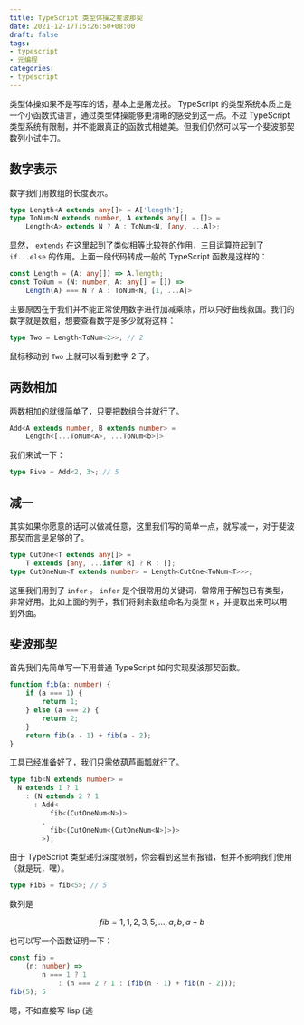 ```yaml
---
title: TypeScript 类型体操之斐波那契
date: 2021-12-17T15:26:50+08:00
draft: false
tags:
- typescript
- 元编程
categories:
- typescript
---
```


类型体操如果不是写库的话，基本上是屠龙技。 TypeScript 的类型系统本质上是一个小函数式语言，通过类型体操能够更清晰的感受到这一点。不过 TypeScript 类型系统有限制，并不能跟真正的函数式相媲美。但我们仍然可以写一个斐波那契数列小试牛刀。

## 数字表示

数字我们用数组的长度表示。

```typescript
type Length<A extends any[]> = A['length'];
type ToNum<N extends number, A extends any[] = []> =
    Length<A> extends N ? A : ToNum<N, [any, ...A]>;
```

显然， `extends` 在这里起到了类似相等比较符的作用，三目运算符起到了 `if...else` 的作用。上面一段代码转成一般的 TypeScript 函数是这样的：

```typescript
const Length = (A: any[]) => A.length;
const ToNum = (N: number, A: any[] = []) =>
    Length(A) === N ? A : ToNum<N, [1, ...A]>
```

主要原因在于我们并不能正常使用数字进行加减乘除，所以只好曲线救国。我们的数字就是数组，想要查看数字是多少就将这样：

```typescript
type Two = Length<ToNum<2>>; // 2
```

鼠标移动到 `Two` 上就可以看到数字 2 了。

## 两数相加

两数相加的就很简单了，只要把数组合并就行了。

```typescript
Add<A extends number, B extends number> = 
    Length<[...ToNum<A>, ...ToNum<b>]>
```

我们来试一下：

```typescript
type Five = Add<2, 3>; // 5
```

## 减一

其实如果你愿意的话可以做减任意，这里我们写的简单一点，就写减一，对于斐波那契而言是足够的了。

```typescript
type CutOne<T extends any[]> = 
    T extends [any, ...infer R] ? R : [];
type CutOneNum<T extends number> = Length<CutOne<ToNum<T>>>;
```

这里我们用到了 `infer` 。 `infer` 是个很常用的关键词，常常用于解包已有类型，非常好用。比如上面的例子，我们将剩余数组命名为类型 `R` ，并提取出来可以用到外面。

## 斐波那契

首先我们先简单写一下用普通 TypeScript 如何实现斐波那契函数。

```typescript
function fib(a: number) {
    if (a === 1) {
        return 1;
    } else (a === 2) {
        return 2;
    }
    return fib(a - 1) + fib(a - 2);
}
```

工具已经准备好了，我们只需依葫芦画瓢就行了。

```typescript
type fib<N extends number> = 
  N extends 1 ? 1
    : (N extends 2 ? 1 
      : Add<
          fib<(CutOneNum<N>)>
        ,
          fib<(CutOneNum<(CutOneNum<N>)>)>
        >);
```

由于 TypeScript 类型递归深度限制，你会看到这里有报错，但并不影响我们使用（就是玩，嘿）。

```typescript
type Fib5 = fib<5>; // 5
```

数列是

$$
fib=1,1,2,3,5,\ldots,a,b,a+b
$$

也可以写一个函数证明一下：

```typescript
const fib = 
    (n: number) => 
        n === 1 ? 1 
            : (n === 2 ? 1 : (fib(n - 1) + fib(n - 2)));
fib(5); 5
```

嗯，不如直接写 lisp (逃
